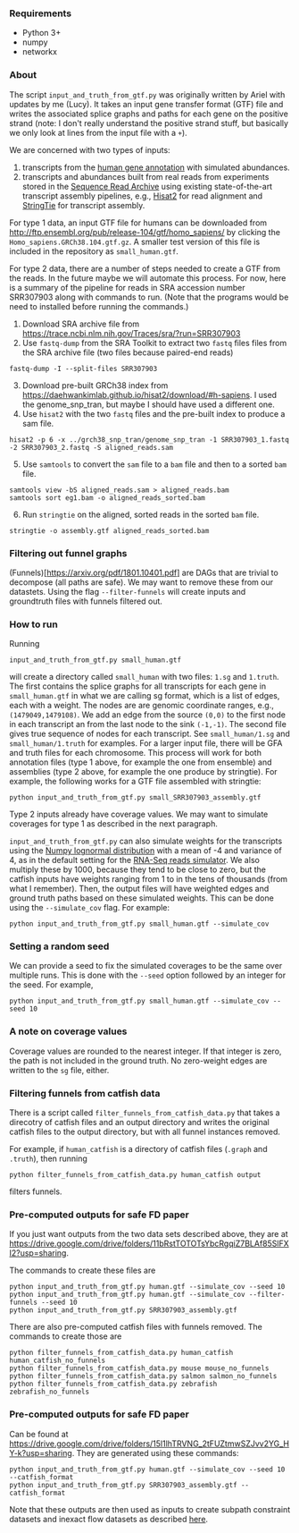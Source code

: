 ### Requirements
* Python 3+
* numpy
* networkx

### About

The script `input_and_truth_from_gtf.py` was originally written by Ariel with
updates by me (Lucy).
It takes an input gene transfer format (GTF) file and writes the associated
splice graphs and paths for each gene on the positive strand (note: I don't really
understand the positive strand stuff, but basically we only look at lines from
the input file with a `+`).

We are concerned with two types of inputs:
1. transcripts from the [human gene annotation](http://www.ensembl.org/Homo_sapiens/Info/Annotation)
with simulated abundances.
2. transcripts and abundances built from real reads from experiments stored in the [Sequence
	Read Archive](https://www.ncbi.nlm.nih.gov/sra) using existing
	state-of-the-art transcript assembly pipelines, e.g., [Hisat2](http://daehwankimlab.github.io/hisat2/) for read
	alignment and [StringTie](https://ccb.jhu.edu/software/stringtie/) for transcript assembly.

For type 1 data,
an input GTF file for humans can be downloaded from http://ftp.ensembl.org/pub/release-104/gtf/homo_sapiens/
by clicking the `Homo_sapiens.GRCh38.104.gtf.gz`. A smaller test version of this file
is included in the repository as `small_human.gtf`.

For type 2 data, there are a number of steps needed to create a GTF from the
reads. In the future maybe we will automate this process. For now, here is a
summary of the pipeline for reads in SRA accession number SRR307903 along with
commands to run. (Note that the programs would be need to installed before
running the commands.)

1. Download SRA archive file from https://trace.ncbi.nlm.nih.gov/Traces/sra/?run=SRR307903
2. Use `fastq-dump` from the SRA Toolkit to extract two `fastq` files files from the SRA archive file (two files because paired-end reads)
```
fastq-dump -I --split-files SRR307903
```
3. Download pre-built GRCh38 index from https://daehwankimlab.github.io/hisat2/download/#h-sapiens. I used the genome_snp_tran, but maybe I should have used a different one.
4. Use `hisat2` with the two `fastq` files and the pre-built index to produce a sam file.
```
hisat2 -p 6 -x ../grch38_snp_tran/genome_snp_tran -1 SRR307903_1.fastq -2 SRR307903_2.fastq -S aligned_reads.sam
```
5. Use `samtools` to convert the `sam` file to a `bam` file and then to a sorted `bam` file.
```
samtools view -bS aligned_reads.sam > aligned_reads.bam
samtools sort eg1.bam -o aligned_reads_sorted.bam
```
6. Run `stringtie` on the aligned, sorted reads in the sorted `bam` file.
```
stringtie -o assembly.gtf aligned_reads_sorted.bam
```

### Filtering out funnel graphs

(Funnels)[https://arxiv.org/pdf/1801.10401.pdf] are DAGs that are trivial to
decompose (all paths are safe). We may want to remove these from our datastets.
Using the flag `--filter-funnels` will create inputs and groundtruth files with
funnels filtered out.


### How to run

Running

```
input_and_truth_from_gtf.py small_human.gtf
```

will create a directory called `small_human` with two files: `1.sg` and
`1.truth`. The first contains the splice graphs for all transcripts for each
gene in `small_human.gtf` in what we are calling sg format, which is a list of edges, each with a
weight. The nodes are are genomic coordinate ranges, e.g.,
`(1479049,1479108)`. We add an edge from the source `(0,0)` to the first node
in each transcript an from the last node to the sink `(-1,-1)`.
The second file gives true sequence of nodes for each
transcript. See `small_human/1.sg` and `small_human/1.truth` for examples.
For a larger input file, there will be GFA and truth files for each
chromosome. This process will work for both annotation files (type 1 above, for
example the one from
ensemble) and assemblies (type 2 above, for example the one produce by
stringtie).
For example, the following works for a GTF file assembled with
stringtie:

```
python input_and_truth_from_gtf.py small_SRR307903_assembly.gtf
```

Type 2 inputs already have coverage values. We may want to simulate
coverages for type 1 as described in the next paragraph.

`input_and_truth_from_gtf.py` can  also simulate
weights for the transcripts using the [Numpy lognormal
distribution](https://numpy.org/doc/stable/reference/random/generated/numpy.random.lognormal.html) with a mean of -4 and variance of 4, as in the
default setting for the
[RNA-Seq reads
simulator](http://alumni.cs.ucr.edu/~liw/rnaseqreadsimulator.html).
We also multiply these by 1000, because they tend to be close to zero, but the
catfish inputs have weights ranging from 1 to in the tens of thousands (from
what I remember).
Then, the output files will
have weighted edges and ground truth paths based on these simulated weights.
This can be done using the `--simulate_cov` flag. For example:
```
python input_and_truth_from_gtf.py small_human.gtf --simulate_cov
```

### Setting a random seed

We can provide a seed to fix the simulated coverages to be the same over
multiple runs. This is done with the `--seed` option followed by an integer for
the seed. For example,

```
python input_and_truth_from_gtf.py small_human.gtf --simulate_cov --seed 10
```

### A note on coverage values

Coverage values are rounded to the nearest integer. If that integer is zero, the
path is not included in the ground truth. No zero-weight edges are written to
the `sg` file, either.

### Filtering funnels from catfish data

There is a script called `filter_funnels_from_catfish_data.py` that takes a
direcotry of catfish files and an output directory and writes the original
catfish files to the output directory, but with all funnel instances removed.

For example, if `human_catfish` is a directory of catfish files (`.graph` and
`.truth`), then running

```
python filter_funnels_from_catfish_data.py human_catfish output
```
filters funnels.

### Pre-computed outputs for safe FD paper

If you just want outputs from the two data sets described above, they are at
https://drive.google.com/drive/folders/11bRstTOTOTsYbcRgqiZ7BLAf85SlFXI2?usp=sharing.

The commands to create these files are
```
python input_and_truth_from_gtf.py human.gtf --simulate_cov --seed 10
python input_and_truth_from_gtf.py human.gtf --simulate_cov --filter-funnels --seed 10
python input_and_truth_from_gtf.py SRR307903_assembly.gtf
```

There are also pre-computed catfish files with funnels removed. The commands to
create those are

```
python filter_funnels_from_catfish_data.py human_catfish human_catfish_no_funnels
python filter_funnels_from_catfish_data.py mouse mouse_no_funnels
python filter_funnels_from_catfish_data.py salmon salmon_no_funnels
python filter_funnels_from_catfish_data.py zebrafish zebrafish_no_funnels
```

### Pre-computed outputs for safe FD paper

Can be found at
https://drive.google.com/drive/folders/15l1lhTRVNG_2tFUZtmwSZJvv2YG_HY-k?usp=sharing.
They are generated using these commands:

```
python input_and_truth_from_gtf.py human.gtf --simulate_cov --seed 10 --catfish_format
python input_and_truth_from_gtf.py SRR307903_assembly.gtf --catfish_format
```

Note that these outputs are then used as inputs to create subpath constraint
datasets and inexact flow datasets as described [here](https://github.com/msu-alglab/coaster-experiments).

